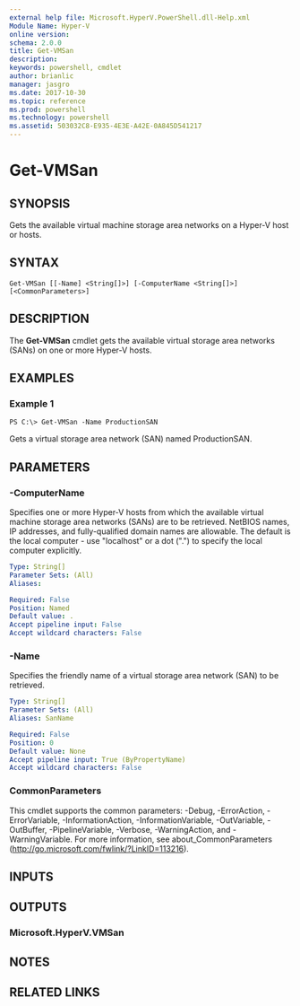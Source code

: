 ```yaml
---
external help file: Microsoft.HyperV.PowerShell.dll-Help.xml
Module Name: Hyper-V
online version: 
schema: 2.0.0
title: Get-VMSan
description: 
keywords: powershell, cmdlet
author: brianlic
manager: jasgro
ms.date: 2017-10-30
ms.topic: reference
ms.prod: powershell
ms.technology: powershell
ms.assetid: 503032C8-E935-4E3E-A42E-0A845D541217
---
```


# Get-VMSan

## SYNOPSIS
Gets the available virtual machine storage area networks on a Hyper-V host or hosts.

## SYNTAX

```
Get-VMSan [[-Name] <String[]>] [-ComputerName <String[]>] [<CommonParameters>]
```

## DESCRIPTION
The **Get-VMSan** cmdlet gets the available virtual storage area networks (SANs) on one or more Hyper-V hosts.

## EXAMPLES

### Example 1
```
PS C:\> Get-VMSan -Name ProductionSAN
```

Gets a virtual storage area network (SAN) named ProductionSAN.

## PARAMETERS

### -ComputerName
Specifies one or more Hyper-V hosts from which the available virtual machine storage area networks (SANs) are to be retrieved.
NetBIOS names, IP addresses, and fully-qualified domain names are allowable.
The default is the local computer - use "localhost" or a dot (".") to specify the local computer explicitly.

```yaml
Type: String[]
Parameter Sets: (All)
Aliases: 

Required: False
Position: Named
Default value: .
Accept pipeline input: False
Accept wildcard characters: False
```

### -Name
Specifies the friendly name of a virtual storage area network (SAN) to be retrieved.

```yaml
Type: String[]
Parameter Sets: (All)
Aliases: SanName

Required: False
Position: 0
Default value: None
Accept pipeline input: True (ByPropertyName)
Accept wildcard characters: False
```

### CommonParameters
This cmdlet supports the common parameters: -Debug, -ErrorAction, -ErrorVariable, -InformationAction, -InformationVariable, -OutVariable, -OutBuffer, -PipelineVariable, -Verbose, -WarningAction, and -WarningVariable. For more information, see about_CommonParameters (http://go.microsoft.com/fwlink/?LinkID=113216).

## INPUTS

## OUTPUTS

### Microsoft.HyperV.VMSan

## NOTES

## RELATED LINKS

